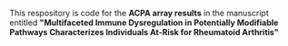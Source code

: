 This respository is code for the **ACPA array results** in the manuscript entitled **"Multifaceted Immune Dysregulation in Potentially Modifiable Pathways Characterizes Individuals At-Risk for Rheumatoid Arthritis"** 
